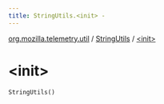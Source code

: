 ```yaml
---
title: StringUtils.<init> - 
---
```


[org.mozilla.telemetry.util](../index.html) / [StringUtils](index.html) / [&lt;init&gt;](./-init-.html)

# &lt;init&gt;

`StringUtils()`